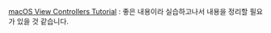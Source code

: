 [macOS View Controllers Tutorial](https://www.raywenderlich.com/153844/macos-view-controllers-tutorial) : 좋은 내용이라 실습하고나서 내용을 정리할 필요가 있을 것 같습니다.
